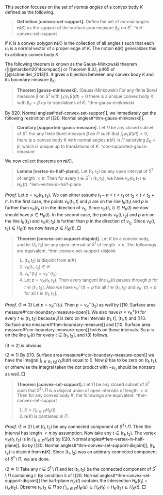 This section focuses on the set of _normal angles_ of a convex body $K$ defined as the following.

> __Definition [convex-set-support].__ Define the set of _normal angles_ $\mathbf{n}(K)$ as the support of the surface area measure $\beta_K$ on $S^1$. ^def-convex-set-support

If $K$ is a convex polygon $\mathbf{n}(K)$ is the collection of all angles $t$ such that each $u_t$ is a normal vector of a proper edge of $K$. The notion $\mathbf{n}(K)$ generalizes this to arbitrary convex body $K$.

The following theorem is known as the Gauss-Minkowski theorem ([[@marckert2014compact]] or Theorem 8.3.1, p465 of [[@schneider_2013]]). It gives a bijection between any convex body $K$ and its boundary measure $\beta_K$.

> __Theorem [gauss-minkowski].__ (Gauss-Minkowski) For any finite Borel measure $\beta$ on $S^1$ with $\int_{S^1} v_t \, \beta (dt) = 0$ there is a unique convex body $K$ with $\beta_K = \beta$ up to translations of $K$. ^thm-gauss-minkowski

By [[20. Normal angles#^def-convex-set-support]], we immediately get the following restriction of [[20. Normal angles#^thm-gauss-minkowski]].

> __Corollary [supported-gauss-measure].__ Let $\Pi$ be any closed subset of $S^1$. For any finite Borel measure $\beta$ on $\Pi$ such that $\int_{\Pi} v_t\,\beta(dt) = 0$, there is a convex body $K$ with normal angles $\mathbf{n}(K)$ in $\Pi$ satisfying $\beta_K = \beta$, which is unique up to translations of $K$. ^cor-supported-gauss-measure

We now collect theorems on $\mathbf{n}(K)$.

> __Lemma [vertex-in-half-plane].__ Let $(t_1, t_2)$ be any open interval of $S^1$ of length $< \pi$. Then for every $t \in S^1 \setminus (t_1, t_2)$, we have $v_K(t_1, t_2) \in H_K(t)$. ^lem-vertex-in-half-plane

_Proof._ Let $p = v_K(t_1, t_2)$. We can either assume $t_1 - \pi < t < t_1$ or $t_2 < t < t_2 + \pi$. In the first case, the points $v_K(t_1, t)$ and $p$ are on the line $l_K(t_1)$ and $p$ is further than $v_K(t_1, t)$ in the direction of $v_{t_1}$. Since $v_K(t_1, t) \in H_K(t)$ we now should have $p \in H_K(t)$. In the second case, the points $v_K(t, t_2)$ and $p$ are on the line $l_K(t_2)$ and $v_K(t, t_2)$ is further than $p$ in the direction of $v_{t_2}$. Since $v_K(t, t_2) \in H_K(t)$ we now have $p \in H_K(t)$. □

> __Theorem [convex-set-support-disjoint].__ Let $K$ be a convex body, and let $(t_1, t_2)$ be any open interval of $S^1$ of length $< \pi$. The followings are equivalent. ^thm-convex-set-support-disjoint
> 
> 1. $(t_1, t_2)$ is disjoint from $\mathbf{n}(K)$
> 2. $v_K(t_1, t_2) \in K$
> 4. $v_K^+(t_1) = v_K^-(t_2)$
> 5. Let $p = v_K(t_1, t_2)$. Then every tangent line $l_K(t)$ passes through $p$ for $t \in [t_1, t_2]$. Also we have $v_K^+(t) = p$ for all $t \in [t_1, t_2)$ and $v_K^-(t) = p$ for all $t \in (t_1, t_2]$.

_Proof._ (1 $\Rightarrow$ 3) Let $p = v_K^+(t_1)$. Then $p = v_K^-(t_2)$ as well by [[10. Surface area measure#^cor-boundary-measure-open]]. We also have $p = v_K^{\pm}(t)$ for every $t \in (t_1, t_2)$ because $\beta$ is zero on the intervals $(t_1, t]$, $(t_1, t)$ and [[10. Surface area measure#^thm-boundary-measure]] and [[10. Surface area measure#^cor-boundary-measure-open]] holds on those intervals. So $p$ is on the line $l_K(t)$ for every $t \in [t_1, t_2]$, and (3) follows.

(3 $\Rightarrow$ 2) is obvious.

(2 $\Rightarrow$ 1) By [[10. Surface area measure#^cor-boundary-measure-open]] we have the integral $\int_{t \in (t_1, t_2)} v_t \, \beta(dt)$ equal to $0$. Now $\beta$ has to be zero on $(t_1, t_2)$, or otherwise the integral taken the dot product with $-u_{t_1}$ should be nonzero as well. □

> __Theorem [convex-set-support].__ Let $\Pi$ be any closed subset of $S^1$ such that $S^1 \setminus \Pi$ is a disjoint union of open intervals of length $< \pi$. Then for any convex body $K$, the followings are equivalent. ^thm-convex-set-support
> 
> 1. $K = \bigcap_{t \in \Pi} H_K(t)$
> 2. $\mathbf{n}(K)$ is contained in $\Pi$.

_Proof._ (1 $\Rightarrow$ 2) Let $(t_1, t_2)$ be any connected component of $S^1 \setminus \Pi$. Then the interval has length $< \pi$ by assumption. Now take any $t \in (t_1, t_2)$. The vertex $v_K(t_1, t_2)$ is in $\bigcap_{t \in \Pi} H_K(t)$ by [[20. Normal angles#^lem-vertex-in-half-plane]]. So by [[20. Normal angles#^thm-convex-set-support-disjoint]], $(t_1, t_2)$ is disjoint from $\mathbf{n}(K)$. Since $(t_1, t_2)$ was an arbitrary connected component of $S^1 \setminus \Pi$, we are done.

(2 $\Rightarrow$ 1) Take any $t \in S^1 \setminus \Pi$ and let $(t_1, t_2)$ be the connected component of $S^1 \setminus \Pi$ containing $t$. By condition 5 of [[20. Normal angles#^thm-convex-set-support-disjoint]] the half-plane $H_K(t)$ contains the intersection $H_K(t_1) \cap H_K(t_2)$. Observe $t_1, t_2 \in \Pi$ so $\bigcap_{u \in \Pi} H_K(u) \subseteq H_K(t_1) \cap H_K(t_2) \subseteq H_K(t)$.  □